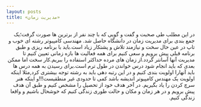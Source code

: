 ```yaml
---
layout: posts
title: «مدیریت زمان»
---
```

<div dir="rtl">
در این مطلب طی صحبت و گفت و گویی که با چند نفر از برترین ها صورت گرفت؛یک جمع بندی برای مدیریت زمان در دانشگاه حاصل شد.
مهندسی کامپیوتر رشته ای خوب و تاپ در عین حال سخت و نیازمند تلاش و پشتکار زیاد است.باید با برنامه ریزی و طبق برنامه قبلی پیش برویم و سعی کنیم برای همه فعالیت ها بازه زمانی تعیین کنیم تا مدیریت آنها آسانتر گردد.از زمان های مرده حداکثر استفاده را ببریم.کار سخت اما ممکن بعدی که باید انجام شود درس خواندن در طول ترم است.برای رسیدن به همه درس ها باید آنهارا اولویت بندی کنیم و در این رتبه دهی باید به رشته توجه بیشتری کرد,مثلا اینکه اولویت یک مهندس کامپیوتر اندیشه باشد کمی تا حدودی غیر منطقیست!!!و اینکه هنر سرچ کردن را یاد بگیریم. در آخر هدف خود از تحصیل را مشخص کنیم و طبق آن هدف پیش برویم و در هر زمان و مکان و حالت طوری زندگی کنیم که خوشحال باشیم و واقعا زندگی کنیم.  

</div>
